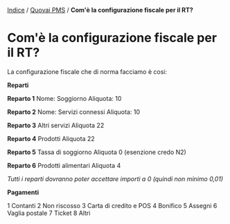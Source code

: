 [Indice](index.html) / [Quovai PMS](quovai-pms-it.md) / **Com'è la configurazione fiscale per il RT?**

# Com'è la configurazione fiscale per il RT?

La configurazione fiscale che di norma facciamo è cosi:

**Reparti**

**Reparto 1**
Nome: Soggiorno
Aliquota: 10

**Reparto 2**
Nome: Servizi connessi
Aliquota: 10 

**Reparto 3**
Altri servizi
Aliquota 22

**Reparto 4**
Prodotti
Aliquota 22

**Reparto 5**
Tassa di soggiorno
Aliquota 0 (esenzione credo N2)

**Reparto 6**
Prodotti alimentari
Aliquota 4

*Tutti i reparti dovranno poter accettare importi a 0 (quindi non minimo 0,01)* 

**Pagamenti**

1 Contanti
2 Non riscosso
3 Carta di credito e POS
4 Bonifico
5 Assegni
6 Vaglia postale
7 Ticket
8 Altri